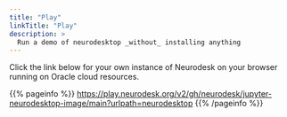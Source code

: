 ```yaml
---
title: "Play"
linkTitle: "Play"
description: >
  Run a demo of neurodesktop _without_ installing anything
---
```


Click the link below for your own instance of Neurodesk on your browser running on Oracle cloud resources.

{{% pageinfo %}}
https://play.neurodesk.org/v2/gh/neurodesk/jupyter-neurodesktop-image/main?urlpath=neurodesktop
{{% /pageinfo %}}
